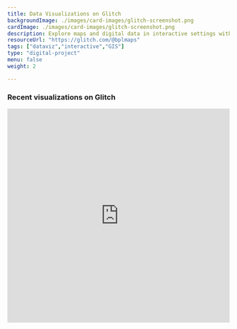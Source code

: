 ```yaml
---
title: Data Visualizations on Glitch
backgroundImage: ./images/card-images/glitch-screenshot.png
cardImage: ./images/card-images/glitch-screenshot.png
description: Explore maps and digital data in interactive settings with remixable code
resourceUrl: "https://glitch.com/@bplmaps"
tags: ["dataviz","interactive","GIS"]
type: "digital-project"
menu: false
weight: 2

---
```


### Recent visualizations on Glitch

<div class="glitch-embed-wrap" style="height: 486px; width: 100%;">
  <iframe
    allow="geolocation; microphone; camera; midi; encrypted-media"
    src="https://glitch.com/embed/#!/embed/neighbors-in-name-only?previewSize=100&previewFirst=true&sidebarCollapsed=true"
    alt="neighbors-in-name-only on Glitch"
    style="height: 100%; width: 100%; border: 0;">
  </iframe>
</div>
